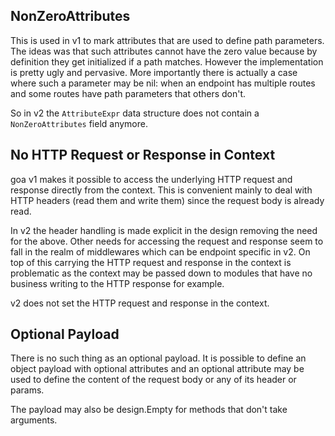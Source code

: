 ## NonZeroAttributes

This is used in v1 to mark attributes that are used to define path parameters.
The ideas was that such attributes cannot have the zero value because by
definition they get initialized if a path matches. However the implementation is
pretty ugly and pervasive. More importantly there is actually a case where such
a parameter may be nil: when an endpoint has multiple routes and some routes
have path parameters that others don't.

So in v2 the `AttributeExpr` data structure does not contain a `NonZeroAttributes`
field anymore.

## No HTTP Request or Response in Context

goa v1 makes it possible to access the underlying HTTP request and response
directly from the context. This is convenient mainly to deal with HTTP headers
(read them and write them) since the request body is already read.

In v2 the header handling is made explicit in the design removing the need for
the above. Other needs for accessing the request and response seem to fall in
the realm of middlewares which can be endpoint specific in v2. On top of this
carrying the HTTP request and response in the context is problematic as the
context may be passed down to modules that have no business writing to the HTTP
response for example.

v2 does not set the HTTP request and response in the context.

## Optional Payload

There is no such thing as an optional payload. It is possible to define an
object payload with optional attributes and an optional attribute may be used to
define the content of the request body or any of its header or params.

The payload may also be design.Empty for methods that don't take arguments.
